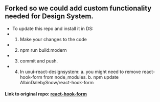 ## Forked so we could add custom functionality needed for Design System.
- To update this repo and install it in DS:
- 1. Make your changes to the code
- 2. npm run build:modern
- 3. commit and push.
- 4. In uxui-react-designsystem:
a. you might need to remove react-hook-form from node_modules.
b. npm update AlbinDalebySnow/react-hook-form

#### Link to original repo: [react-hook-form](https://github.com/react-hook-form/react-hook-form)
